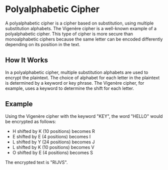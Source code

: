 # Polyalphabetic Cipher

A polyalphabetic cipher is a cipher based on substitution, using multiple substitution alphabets. The Vigenère cipher is a well-known example of a polyalphabetic cipher. This type of cipher is more secure than monoalphabetic ciphers because the same letter can be encoded differently depending on its position in the text.

## How It Works

In a polyalphabetic cipher, multiple substitution alphabets are used to encrypt the plaintext. The choice of alphabet for each letter in the plaintext is determined by a keyword or key phrase. The Vigenère cipher, for example, uses a keyword to determine the shift for each letter.

## Example

Using the Vigenère cipher with the keyword "KEY", the word "HELLO" would be encrypted as follows:

- H shifted by K (10 positions) becomes R
- E shifted by E (4 positions) becomes I
- L shifted by Y (24 positions) becomes J
- L shifted by K (10 positions) becomes V
- O shifted by E (4 positions) becomes S

The encrypted text is "RIJVS".
